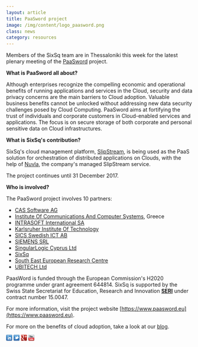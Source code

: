 ```yaml
---
layout: article
title: PaaSword project
image: /img/content/logo_paasword.png
class: news
category: resources
---
```

Members of the SixSq team are in Thessaloniki this week for the latest plenary meeting of the [PaaSword](https://www.paasword.eu) project. 

**What is PaaSword all about?**

Although enterprises recognize the compelling economic and operational benefits of running applications and services in the Cloud, security and data privacy concerns are the main barriers to Cloud adoption. Valuable business benefits cannot be unlocked without addressing new data security challenges posed by Cloud Computing. PaaSword aims at fortifying the trust of individuals and corporate customers in Cloud-enabled services and applications. The focus is on secure storage of both corporate and personal sensitive data on Cloud infrastructures.

**What is SixSq's contribution?**

SixSq's cloud management platform, [SlipStream](http://sixsq.com/products/slipstream), is being used as the PaaS solution for orchestration of distributed applications on Clouds, with the help of [Nuvla](http://sixsq.com/services/nuvla/), the company's managed SlipStream service.

The project continues until 31 December 2017. 

**Who is involved?**

The PaaSword project involves 10 partners:

- [CAS Software AG](http://www.cas.de/)
- [Institute Of Communications And Computer Systems](http://imu.ntua.gr/), Greece
- [INTRASOFT International SA](http://www.intrasoft-intl.com/)
- [Karlsruher Institute Of Technology](http://www.kit.edu)
- [SICS Swedish ICT AB](http://www.sics.se)
- [SIEMENS SRL](http://www.siemens.ro/)
- [SingularLogic Cyprus Ltd](http://www.singularlogic.eu)
- [SixSq](http://sixsq.com)
- [South East European Research Centre](http://www.seerc.org)
- [UBITECH Ltd](http://www.ubitech.eu)

PaasWord is funded through the European Commission's H2020 programme under grant agreement 644814. SixSq is supported by the Swiss State Secretariat for Education, Research and Innovation **[SERI][seri]** under contract number 15.0047.

For more information, visit the project website [https://www.paasword.eu](https://www.paasword.eu).

For more on the benefits of cloud adoption, take a look at our [blog](http://media.sixsq.com/blog/what-is-cloud-technology).

<a href="http://linkedin.com/company/sixsq"><img src="/img/design/linkedin_small.png" alt="LinkedIn" width="16" /></a> <a href="http://twitter.com/@sixsq"><img src="/img/design/twitter_small.png" alt="Twitter" width="16" /></a> <a href="http://plus.google.com/+sixsq"><img src="/img/design/google_plus_small.png" alt="Google+" width="16" /></a> <a href="https://www.youtube.com/channel/UCGYw3n7c-QsDtsVH32By1-g"><img src="/img/design/youtube_small.png" alt="Youtube" width="16"/></a>

[seri]: https://www.sbfi.admin.ch/sbfi/en/home.html



